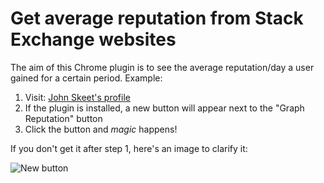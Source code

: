 Get average reputation from Stack Exchange websites
===================================================

The aim of this Chrome plugin is to see the average reputation/day a user gained for a certain period. Example:

 1. Visit: [John Skeet's profile](http://stackoverflow.com/users/22656?tab=reputationhistory)
 2. If the plugin is installed, a new button will appear next to the "Graph Reputation" button
 3. Click the button and *magic* happens!

If you don't get it after step 1, here's an image to clarify it:

![New button](http://i55.tinypic.com/r08nzp.gif)